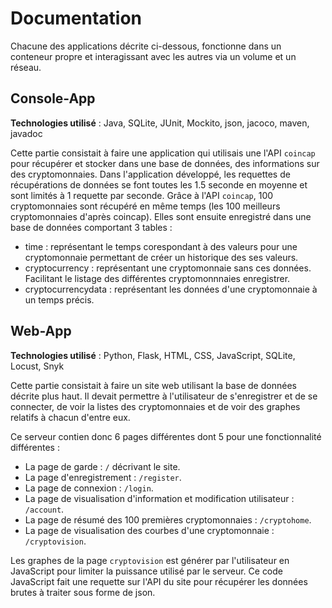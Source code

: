 # Documentation

Chacune des applications décrite ci-dessous, fonctionne dans un conteneur propre et interagissant avec les autres via un volume et un réseau.

## Console-App

**Technologies utilisé** : Java, SQLite, JUnit, Mockito, json, jacoco, maven, javadoc

Cette partie consistait à faire une application qui utilisais une l'API `coincap` pour récupérer et stocker dans une base de données, des informations sur des cryptomonnaies.
Dans l'application développé, les requettes de récupérations de données se font toutes les 1.5 seconde en moyenne et sont limités à 1 requette par seconde. Grâce à l'API `coincap`, 100 cryptomonnaies sont récupéré en même temps (les 100 meilleurs cryptomonnaies d'après coincap). Elles sont ensuite enregistré dans une base de données comportant 3 tables :
- time : représentant le temps corespondant à des valeurs pour une cryptomonnaie permettant de créer un historique des ses valeurs.
- cryptocurrency : représentant une cryptomonnaie sans ces données. Facilitant le listage des différentes cryptomonnnaies enregistrer.
- cryptocurrencydata : représentant les données d'une cryptomonnaie à un temps précis.

## Web-App

**Technologies utilisé** : Python, Flask, HTML, CSS, JavaScript, SQLite, Locust, Snyk

Cette partie consistait à faire un site web utilisant la base de données décrite plus haut. Il devait permettre à l'utilisateur de s'enregistrer et de se connecter, de voir la listes des cryptomonnaies et de voir des graphes relatifs à chacun d'entre eux.

Ce serveur contien donc 6 pages différentes dont 5 pour une fonctionnalité différentes :
- La page de garde : `/` décrivant le site.
- La page d'enregistrement : `/register`.
- La page de connexion : `/login`.
- La page de visualisation d'information et modification utilisateur : `/account`.
- La page de résumé des 100 premières cryptomonnaies : `/cryptohome`.
- La page de visualisation des courbes d'une cryptomonnaie : `/cryptovision`.

Les graphes de la page `cryptovision` est générer par l'utilisateur en JavaScript pour limiter la puissance utilisé par le serveur. Ce code JavaScript fait une requette sur l'API  du site pour récupérer les données brutes à traiter sous forme de json.
